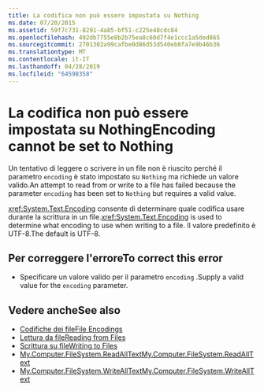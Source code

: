 ```yaml
---
title: La codifica non può essere impostata su Nothing
ms.date: 07/20/2015
ms.assetid: 59f7c731-8291-4a85-bf51-c225e48cdc84
ms.openlocfilehash: 492db7755e8b2b75ea8c60d7f4e1ccc1a5ded865
ms.sourcegitcommit: 2701302a99cafbe0d86d53d540eb0fa7e9b46b36
ms.translationtype: MT
ms.contentlocale: it-IT
ms.lasthandoff: 04/28/2019
ms.locfileid: "64598358"
---
```

# <a name="encoding-cannot-be-set-to-nothing"></a><span data-ttu-id="a4900-102">La codifica non può essere impostata su Nothing</span><span class="sxs-lookup"><span data-stu-id="a4900-102">Encoding cannot be set to Nothing</span></span>
<span data-ttu-id="a4900-103">Un tentativo di leggere o scrivere in un file non è riuscito perché il parametro `encoding` è stato impostato su `Nothing` ma richiede un valore valido.</span><span class="sxs-lookup"><span data-stu-id="a4900-103">An attempt to read from or write to a file has failed because the parameter `encoding` has been set to `Nothing` but requires a valid value.</span></span>  
  
 <span data-ttu-id="a4900-104"><xref:System.Text.Encoding> consente di determinare quale codifica usare durante la scrittura in un file.</span><span class="sxs-lookup"><span data-stu-id="a4900-104"><xref:System.Text.Encoding> is used to determine what encoding to use when writing to a file.</span></span> <span data-ttu-id="a4900-105">Il valore predefinito è UTF-8.</span><span class="sxs-lookup"><span data-stu-id="a4900-105">The default is UTF-8.</span></span>  
  
## <a name="to-correct-this-error"></a><span data-ttu-id="a4900-106">Per correggere l'errore</span><span class="sxs-lookup"><span data-stu-id="a4900-106">To correct this error</span></span>  
  
- <span data-ttu-id="a4900-107">Specificare un valore valido per il parametro `encoding` .</span><span class="sxs-lookup"><span data-stu-id="a4900-107">Supply a valid value for the `encoding` parameter.</span></span>  
  
## <a name="see-also"></a><span data-ttu-id="a4900-108">Vedere anche</span><span class="sxs-lookup"><span data-stu-id="a4900-108">See also</span></span>

- [<span data-ttu-id="a4900-109">Codifiche dei file</span><span class="sxs-lookup"><span data-stu-id="a4900-109">File Encodings</span></span>](../../visual-basic/developing-apps/programming/drives-directories-files/file-encodings.md)
- [<span data-ttu-id="a4900-110">Lettura da file</span><span class="sxs-lookup"><span data-stu-id="a4900-110">Reading from Files</span></span>](../../visual-basic/developing-apps/programming/drives-directories-files/reading-from-files.md)
- [<span data-ttu-id="a4900-111">Scrittura su file</span><span class="sxs-lookup"><span data-stu-id="a4900-111">Writing to Files</span></span>](../../visual-basic/developing-apps/programming/drives-directories-files/writing-to-files.md)
- [<span data-ttu-id="a4900-112">My.Computer.FileSystem.ReadAllText</span><span class="sxs-lookup"><span data-stu-id="a4900-112">My.Computer.FileSystem.ReadAllText</span></span>](xref:Microsoft.VisualBasic.FileIO.FileSystem.ReadAllText%2A)
- [<span data-ttu-id="a4900-113">My.Computer.FileSystem.WriteAllText</span><span class="sxs-lookup"><span data-stu-id="a4900-113">My.Computer.FileSystem.WriteAllText</span></span>](xref:Microsoft.VisualBasic.FileIO.FileSystem.WriteAllText%2A)
